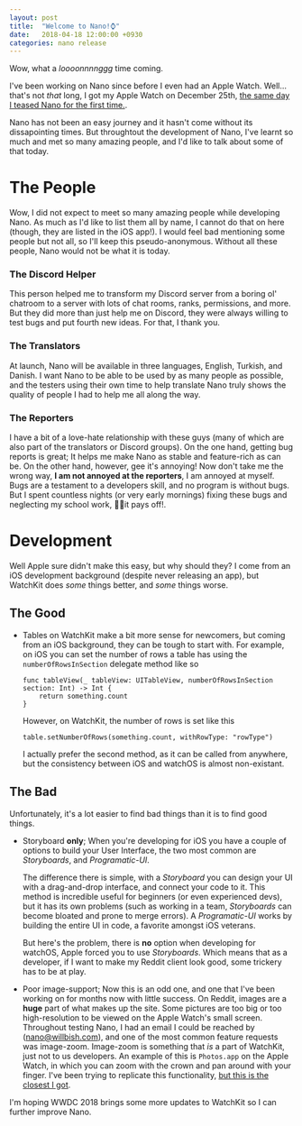 ```yaml
---
layout: post
title:  "Welcome to Nano!⌚" 
date:   2018-04-18 12:00:00 +0930
categories: nano release
---
```


Wow, what a *loooonnnnggg* time coming. 

I've been working on Nano since before I even had an Apple Watch. Well... that's not *that* long, I got my Apple Watch on December 25th, [the same day I teased Nano for the first time.](https://www.reddit.com/r/AppleWatch/comments/7m0zbt/got_an_s3_for_christmas_i_already_know_strapping/). 

Nano has not been an easy journey and it hasn't come without its dissapointing times. But throughtout the development of Nano, I've learnt so much and met so many amazing people, and I'd like to talk about some of that today.

# The People

Wow, I did not expect to meet so many amazing people while developing Nano. As much as I'd like to list them all by name, I cannot do that on here (though, they are listed in the iOS app!). I would feel bad mentioning some people but not all, so I'll keep this pseudo-anonymous. Without all these people, Nano would not be what it is today.

### The Discord Helper
This person helped me to transform my Discord server from a boring ol' chatroom to a server with lots of chat rooms, ranks, permissions, and more. But they did more than just help me on Discord, they were always willing to test bugs and put fourth new ideas. For that, I thank you.

### The Translators
At launch, Nano will be available in three languages, English, Turkish, and Danish. I want Nano to be able to be used by as many people as possible, and the testers using their own time to help translate Nano truly shows the quality of people I had to help me all along the way.

### The Reporters
I have a bit of a love-hate relationship with these guys (many of which are also part of the translators or Discord groups). On the one hand, getting bug reports is great; It helps me make Nano as stable and feature-rich as can be. On the other hand, however, gee it's annoying! Now don't take me the wrong way, **I am not annoyed at the reporters**, I am annoyed at myself. Bugs are a testament to a developers skill, and no program is without bugs. But I spent countless nights (or very early mornings) fixing these bugs and neglecting my school work, 🤞🏻it pays off!.

# Development

Well Apple sure didn't make this easy, but why should they? I come from an iOS development background (despite never releasing an app), but WatchKit does *some* things better, and *some* things worse.

## The Good
* Tables on WatchKit make a bit more sense for newcomers, but coming from an iOS background, they can be tough to start with. For example, on iOS you can set the number of rows a table has using the `numberOfRowsInSection` delegate method like so 
    ```
    func tableView(_ tableView: UITableView, numberOfRowsInSection section: Int) -> Int {
        return something.count
    }
    ```
    However, on WatchKit, the number of rows is set like this
    ```
    table.setNumberOfRows(something.count, withRowType: "rowType")
    ```
    I actually prefer the second method, as it can be called from anywhere, but the consistency between iOS and watchOS is almost non-existant.
    
## The Bad
Unfortunately, it's a lot easier to find bad things than it is to find good things.
* Storyboard **only**; When you're developing for iOS you have a couple of options to build your User Interface, the two most common are *Storyboards*, and *Programatic-UI*. 

    The difference there is simple, with a *Storyboard* you can design your UI with a drag-and-drop interface, and connect your code to it. This method is incredible useful for beginners (or even experienced devs), but it has its own problems (such as working in a team, *Storyboards* can become bloated and prone to merge errors). A *Programatic-UI* works by building the entire UI in code, a favorite amongst iOS veterans. 
    
    But here's the problem, there is **no** option when developing for watchOS, Apple forced you to use *Storyboards*. Which means that as a developer, if I want to make my Reddit client look good, some trickery has to be at play.

* Poor image-support; Now this is an odd one, and one that I've been working on for months now with little success. On Reddit, images are a **huge** part of what makes up the site. Some pictures are too big or too high-resolution to be viewed on the Apple Watch's small screen. Throughout testing Nano, I had an email I could be reached by (nano@willbish.com), and one of the most common feature requests was image-zoom. Image-zoom is something that *is* a part of WatchKit, just not to us developers. An example of this is `Photos.app` on the Apple Watch, in which you can zoom with the crown and pan around with your finger. I've been trying to replicate this functionality, [but this is the closest I got](https://gyazo.com/3a92fb72b96795bd2338ede6c0e44ee7).

I'm hoping WWDC 2018 brings some more updates to WatchKit so I can further improve Nano.



